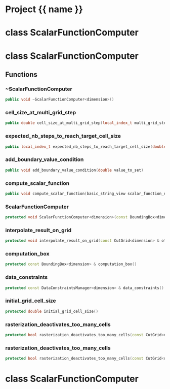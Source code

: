 <script setup>
import {useRoute} from 'vitepress'
const {path} = useRoute()
const tokens = path.split('/')
const words = tokens[2].split('-');
for (let i = 0; i < words.length; i++) {
    words[i] = words[i].charAt(0).toUpperCase() + words[i].slice(1);
    words[i] = words[i].replace('geode', 'Geode')
}
const name = words.join('-');
</script>
# Project {{ name }}

# class ScalarFunctionComputer


# class ScalarFunctionComputer


## Functions

### ~ScalarFunctionComputer

```cpp
public void ~ScalarFunctionComputer<dimension>()
```


### cell_size_at_multi_grid_step

```cpp
public double cell_size_at_multi_grid_step(local_index_t multi_grid_step)
```


### expected_nb_steps_to_reach_target_cell_size

```cpp
public local_index_t expected_nb_steps_to_reach_target_cell_size(double target_cell_size)
```


### add_boundary_value_condition

```cpp
public void add_boundary_value_condition(double value_to_set)
```


### compute_scalar_function

```cpp
public void compute_scalar_function(basic_string_view scalar_function_name, double function_value_interval, const ImplicitationParameters & computation_parameters)
```


### ScalarFunctionComputer

```cpp
protected void ScalarFunctionComputer<dimension>(const BoundingBox<dimension> & computation_bbox, const DataConstraintsManager<dimension> & constraints_manager)
```


### interpolate_result_on_grid

```cpp
protected void interpolate_result_on_grid(const CutGrid<dimension> & other_grid, basic_string_view scalar_function_name)
```


### computation_box

```cpp
protected const BoundingBox<dimension> & computation_box()
```


### data_constraints

```cpp
protected const DataConstraintsManager<dimension> & data_constraints()
```


### initial_grid_cell_size

```cpp
protected double initial_grid_cell_size()
```


### rasterization_deactivates_too_many_cells

```cpp
protected bool rasterization_deactivates_too_many_cells(const CutGrid<dimension> & grid, const absl::flat_hash_set<typename CutGrid<dimension>::CellIndices> & rasterized_cells)
```


### rasterization_deactivates_too_many_cells

```cpp
protected bool rasterization_deactivates_too_many_cells(const CutGrid<dimension> & grid, const absl::flat_hash_set<typename CutGrid<dimension>::CellIndices> & rasterized_cells)
```



# class ScalarFunctionComputer


